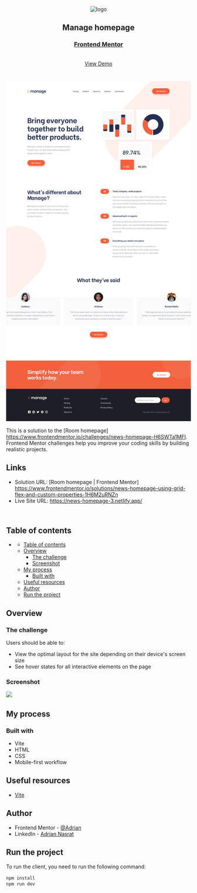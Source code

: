 <div align="center">

  <img src="https://www.frontendmentor.io/static/images/logo-mobile.svg" alt="logo" width="60" height="auto">

  <h2>Manage homepage</h2>

  <h3>
    <a href="(https://www.frontendmentor.io/solutions/responsive-page-using-grid-flex-and-custom-properties-BTM9DuYyVQ)">
      <strong>Frontend Mentor</strong>
    </a>
  </h3>

  <br>

  <div align="center">
    <a href="https://manage-landing-page-by-adrian.netlify.app/">View Demo</a>
  </div>

</div>

#

<div align="center">

![](design/desktop-design.jpg)

</div>

This is a solution to the [Room homepage] https://www.frontendmentor.io/challenges/news-homepage-H6SWTa1MFl. <br>
Frontend Mentor challenges help you improve your coding skills by building realistic projects.

<h2>Links</h2>

- Solution URL: [Room homepage | Frontend Mentor] https://www.frontendmentor.io/solutions/news-homepage-using-grid-flex-and-custom-properties-1H6M2uRNZn
- Live Site URL: https://news-homepage-3.netlify.app/

<br>

## Table of contents

- [](#)
  - [Table of contents](#table-of-contents)
  - [Overview](#overview)
    - [The challenge](#the-challenge)
    - [Screenshot](#screenshot)
  - [My process](#my-process)
    - [Built with](#built-with)
  - [Useful resources](#useful-resources)
  - [Author](#author)
  - [Run the project](#run-the-project)

## Overview

### The challenge

Users should be able to:

- View the optimal layout for the site depending on their device's screen size
- See hover states for all interactive elements on the page

### Screenshot

![](assets/images/desktop_screenshot.PNG)

## My process

### Built with

- Vite
- HTML
- CSS
- Mobile-first workflow

## Useful resources

- [Vite](https://vitejs.dev/)

## Author

- Frontend Mentor - [@Adrian](https://www.frontendmentor.io/profile/aliadrian)
- LinkedIn - [Adrian Nasrat](https://www.linkedin.com/in/adrian-nasrat/)

## Run the project

To run the client, you need to run the following command:

```bash
npm install
npm run dev
```
